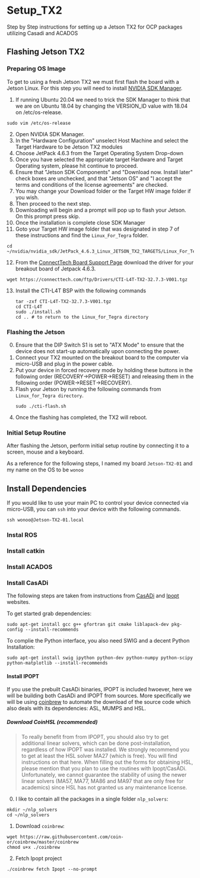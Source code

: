 # Setup_TX2
Step by Step instructions for setting up a Jetson TX2 for OCP packages utilizing Casadi and ACADOS

## Flashing Jetson TX2
### Preparing OS Image
To get to using a fresh Jetson TX2 we must first flash the board with a Jetson Linux. For this step you will need to install [NVIDIA SDK Manager](https://developer.nvidia.com/sdk-manager).
1. If running Ubuntu 20.04 we need to trick the SDK Manager to think that we are on Ubuntu 18.04      by changing the VERSION_ID value with 18.04 on /etc/os-release.
  ```
  sudo vim /etc/os-release
  ```
2. Open NVIDIA SDK Manager.
3. In the "Hardware Configuration" unselect Host Machine and select the Target Hardware to be         Jetson TX2 modules
4. Choose JetPack 4.6.3 from the Target Operating System Drop-down
5. Once you have selected the appropriate target Hardware and Target Operating system, please hit     continue to proceed.
6. Ensure that "Jetson SDK Components" and "Download now. Install later" check boxes are              unchecked, and that "Jetson OS" and "I accept the terms and conditions of the license              agreements" are checked.
7. You may change your Download folder or the Target HW image folder if you wish.
8. Then proceed to the next step.
9. Downloading will begin and a prompt will pop up to flash your Jetson. On this prompt press skip.
10. Once the installation is complete close SDK Manager
11. Goto your Target HW image folder that was designated in step 7 of these instructions and find     the `Linux_For_Tegra` folder.
  ```
  cd ~/nvidia/nvidia_sdk/JetPack_4.6.3_Linux_JETSON_TX2_TARGETS/Linux_For_Tegra
  ```
12. From the [ConnectTech Board Support Page](https://connecttech.com/resource-center/l4t-board-support-packages/) download the driver for your breakout board of Jetpack 4.6.3.
  ```
  wget https://connecttech.com/ftp/Drivers/CTI-L4T-TX2-32.7.3-V001.tgz
  ```
13. Install the CTI-L4T BSP with the following commands
    ```
    tar -zxf CTI-L4T-TX2-32.7.3-V001.tgz
    cd CTI-L4T
    sudo ./install.sh
    cd .. # to return to the Linux_for_Tegra directory
    ```

### Flashing the Jetson
0. Ensure that the DIP Switch S1 is set to "ATX Mode" to ensure that the device does not start-up     automatically upon connecting the power. 
1. Connect your TX2 mounted on the breakout board to the computer via micro-USB and plug in the       power cable. 
2. Put your device in forced recovery mode by holding these buttons in the following order           (RECOVERY->POWER->RESET) and releasing them in the following order (POWER->RESET->RECOVERY).
3. Flash your Jetson by running the following commands from `Linux_for_Tegra directory`.
   ```
   sudo ./cti-flash.sh
   ```
4. Once the flashing has completed, the TX2 will reboot.

### Initial Setup Routine
After flashing the Jetson, perform initial setup routine by connecting it to a screen, mouse and a keyboard.

As a reference for the following steps, I named my board `Jetson-TX2-01` and my name on the OS to be `wonoo`

## Install Dependencies
If you would like to use your main PC to control your device connected via micro-USB, you can `ssh` into your device with the following commands. 
```
ssh wonoo@Jetson-TX2-01.local
```

### Instal ROS

### Install catkin

### Install ACADOS

### Install CasADi
The following steps are taken from instructions from [CasADi](https://github.com/casadi/casadi/wiki/InstallationLinux) and [Ipopt](https://coin-or.github.io/Ipopt/INSTALL.html#EXTERNALCODE) websites.

To get started grab dependencies:
```
sudo apt-get install gcc g++ gfortran git cmake liblapack-dev pkg-config --install-recommends
```
To complie the Python interface, you also need SWIG and a decent Python Installation:
```
sudo apt-get install swig ipython python-dev python-numpy python-scipy python-matplotlib --install-recommends
```

#### Install IPOPT
If you use the prebuilt CasADi binaries, IPOPT is included hwoever, here we will be building both CasADi and IPOPT from sources. More specifically we will be using [coinbrew](https://coin-or.github.io/coinbrew/) to automate the download of the source code which also deals with its dependencies: ASL, MUMPS and HSL. 
##### Download CoinHSL (recommended)
> To really benefit from from IPOPT, you should also try to get additional linear solvers, which can be done post-installation, regardless of how IPOPT was installed. We strongly recommend you to get at least the HSL solver MA27 (which is free). You will find instructions on that here. When filling out the forms for obtaining HSL, please mention that you plan to use the routines with Ipopt/CasADi. Unfortunately, we cannot guarantee the stability of using the newer linear solvers (MA57, MA77, MA86 and MA97 that are only free for academics) since HSL has not granted us any maintenance license.


0. I like to contain all the packages in a single folder `nlp_solvers`:
```
mkdir ~/nlp_solvers
cd ~/nlp_solvers
```
1. Download `coinbrew`:
```
wget https://raw.githubusercontent.com/coin-or/coinbrew/master/coinbrew
chmod u+x ./coinbrew
```
2. Fetch Ipopt project
```
./coinbrew fetch Ipopt --no-prompt
```




